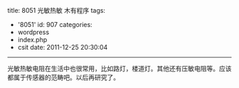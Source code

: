 title: 8051 光敏热敏 木有程序
tags:
  - '8051'
id: 907
categories:
  - wordpress
  - index.php
  - csit
date: 2011-12-25 20:30:04
---

光敏热敏电阻在生活中也很常用，比如路灯，楼道灯。其他还有压敏电阻等。应该都属于传感器的范畴吧。以后再研究了。